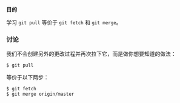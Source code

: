 **目的**

学习 `git pull` 等价于 `git fetch` 和 `git merge`。

### 讨论

我们不会创建另外的更改过程并再次拉下它，而是做你想要知道的做法：

```
$ git pull
```

等价于以下两步：

```
$ git fetch
$ git merge origin/master
```